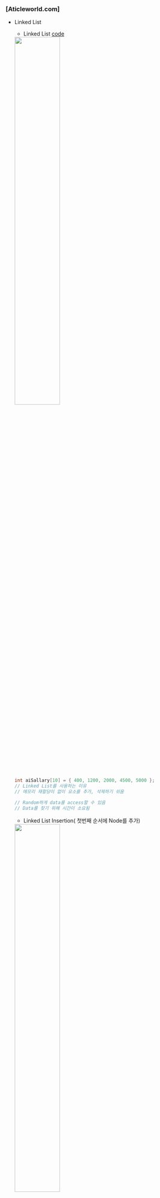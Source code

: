 ### [Aticleworld.com]
* Linked List
  * Linked List [code](https://github.com/csbyun-data/C-Pro/blob/main/chap04/Linked_List/Linked_List_ex1.c)  
  <img src = "https://github.com/user-attachments/assets/9e41c1a5-84d0-47df-b274-862cd3f0c511" width="50%" height="50%">

  ```c
  int aiSallary[10] = { 400, 1200, 2000, 4500, 5000 };
  // Linked List를 사용하는 이유
  // 메모리 재할당이 없이 요소를 추가, 삭제하기 쉬움

  // Random하게 data를 access할 수 있음
  // Data를 찾기 위해 시간이 소요됨
  ```
  * Linked List Insertion( 첫번째 순서에 Node를 추가)  
  <img src = "https://github.com/user-attachments/assets/ae695477-21b5-491d-b69c-ff20e882e3c5" width="50%" height="50%">

  ```c
  //Linked List에 Node를 insert하는 순서

  //1. new node를 메모리에 생성
  NodePointer pNewNode = malloc(sizeof(NodeType));

  //2. data field에 값을 입력
  if(pNewNode != NULL) {
    pNewNode->iData = Value;
  }

  //3. New Node에 첫번째 Node의 주소를 포인터에 할당
  pNewNode ->pNextNode = head;

  //4. Head 포인터에 생성된 Node의 주소를 할당
  Head = pNewNode;
  ```
  * 중간의 어느 지점에 node를 삽입하는 경우  
  <img src = "https://github.com/user-attachments/assets/da235263-2577-4f6b-bbf1-3585e2f599f7" width="50%" height="50%">

  ```c
  // Insert a new node after a node
  //1. Head Pointer에 저장된 값을 Temp Node에 저장
  NodePointer pTmpNode = head;

  //2. New Node를 삽입할 위치를 Node의 주소를 get
  for( iPosition = 1 ; iPosition < specified_Position ; iPosition++)
    pTmpNode = pTmpNode ->pNextNode;

  //3.New Node 생성
  NodePointer pNewNode = malloc(sizeof(NodeType));

  //4. New Node에 Value 입력
  if(pNewNode != NULL) {
    pNewNode->iData = Value;
  }

  //5. New Node의 지시Pointer를 입력
  pNewNode->pNextNode = pTmpNode->pNextNode;

  //6. Temp Node의 지시Pointer에 New Node의 Pointer 할당
  pTmpNode->pNextNode = pNewNode;
  ```  
  ([InsertNodeAfterNode()함수 code](https://github.com/csbyun-data/C-Pro/blob/main/chap04/Linked_List/InsertNodeAfterNode_func1.c))
  
  * 마지막 node에 신규 node를 입력  
  <img src = "https://github.com/user-attachments/assets/e34e3f33-9fc4-4c12-850b-1dc13fa3634e" width="50%" height="50%">

  ```c
  //1. Temp Node에 Head Pointer 할당
  NodePointer pTmpNode = head;

  //2. Last Node의 Pointer를 찾음
  While( pTmpNode ->pNextNode != NULL) {
    pTmpNode = pTmpNode ->pNextNode;
  }

  //3. New Node 메모리 할당
  NodePointer pNewNode = malloc(sizeof(NodeType));

  //4. New Node의 값을 입력
  if(pNewNode != NULL) {
    pNewNode->iData = Value;
  }

  //5. New Node의 POinter를 마지막 Node Pointer에 입력
  pTmpNode->pNextNode = pNewNode;

  //6. New Node의 Pointer는 NULL로 입력
  pNewNode->pNextNode = NULL;
  ```
  그림
  * 할당된 메모리 전체를 풀어줌
  ```c
  /* Paas the reference of the head pointer of a list. This function use
  to free the all allocated memory*/
  void FreeAllocatedMemory(NodePointer  *pHead) {
    NodePointer   pTmpNode = NULL;
    NodePointer   pFirstNode = NULL;

    //Assign  the Address of first node
    pFirstNode  = *pHead;

    /*check if pFirstNode is NULL, then now list is empty,
    so assign NULL to head and return.*/
    while (pFirstNode  != NULL) {
      /*Save the pFirstNode in a pTmpNode node pointer*/
      pTmpNode = pFirstNode  ;

      /*Assign the address of next on your list*/
      pFirstNode  = pFirstNode->pNextNode;

      //Free the allocated memory
      free(pTmpNode );
    }
    //Assign NULL to the head pointer
    *pHead = NULL;
  }
  
  ```
  * 예제를 구현한 Linked List [code](https://github.com/csbyun-data/C-Pro/blob/main/chap04/Linked_List/Linked_List_ex2.c)

* Delete a Linked List node
  * 시작 node 삭제 [code](https://github.com/csbyun-data/C-Pro/blob/main/chap04/Linked_List/Delete_start_node.c)  
  <img src = "https://github.com/user-attachments/assets/88e935fe-dab6-4c7b-b5b9-5d7c6e8b00a5" width="50%" height="50%">

  * 중간 node 삭제 [code](https://github.com/csbyun-data/C-Pro/blob/main/chap04/Linked_List/Delete_middle_node.c)  
  <img src = "https://github.com/user-attachments/assets/e28b4846-5541-490e-aca0-d4e8a0509f25" width="50%" height="50%">

  * 끝 node 삭제 [code](https://github.com/csbyun-data/C-Pro/blob/main/chap04/Linked_List/Delete_end_node.c)  
  <img src = "https://github.com/user-attachments/assets/92c9ac1b-a9c2-4ab9-92e8-06ae243f31ca" width="50%" height="50%">

* Generic Linked List in C
    * Generic Linked List
    ```c
    //모든data type을 사용하여 Linked List를 만들어 놓은 프로그램
    //Creating a new type
    typedef void *  pVoid;
    // Creating Node
    struct Node {
      /*void pointer*/
      pVoid iData;
      /*Node Pointer*/
      struct Node *pNextNode;
    };
  
    // Define the new type Node type and Node pointer
    typedef  struct Node  NodeType, * NodePointer;
    ```
    * Function to add a node at the end of the Generic Linked List [code](https://github.com/csbyun-data/C-Pro/blob/main/chap04/Linked_List/InsertNodeAfterNode_func1.c)
    * Free the all allocated memory [code](https://github.com/csbyun-data/C-Pro/blob/main/chap04/Linked_List/FreeAllocatedMemory_func1.c)
    * Driver program to create a Generic Linked List [code](https://github.com/csbyun-data/C-Pro/blob/main/chap04/Linked_List/Generic_linked_list1.c)
    * Reference [C-Pro](https://aticleworld.com/C-Pro/#)

* Single Linked List
    * Exam [code1](https://github.com/csbyun-data/C-Pro/blob/main/chap04/Linked_List/Single_Linked_List2_1.c), [code2](https://github.com/csbyun-data/C-Pro/blob/main/chap04/Linked_List/Single_Linked_List2_1b.c)
    ```txt
    구조체를 이용하여 헤드 노드를 가지는 단일 연결 리스트 코드를 작성
    . 단일 연결 리스트에는 다음과 같은 함수 생성
      * cmd의 각 행은 [리스트 조작 명령, 데이터]
      * 리스트 조작 명령은 1 또는 2이며, 1은 노드 삽입을, 2는 노드 삭제
      * 모든 명령을 처리한 후 연결 리스트에서 데이터가 담긴 노드의 개수를 return
  
      예시
    | cmd                                                      | cmd_len | return |
    |----------------------------------------------------------|----------|--------|
    | [[1, 1], [1, 4], [1, 2], [1, 3], [1, 1], [2, 2], [2, 1]] | 7        | 2      |
  
    | 명령   | 데이터 | 리스트 상태               |
    |--------|--------|-------------------------|
    | -      | -      | [H]   (헤드 노드)        |
    | INSERT | 1      | [H]-[1]                 |
    | INSERT | 4      | [H]-[4]-[1]             |
    | INSERT | 2      | [H]-[2]-[4]-[1]         |
    | INSERT | 3      | [H]-[3]-[2]-[4]-[1]     |
    | INSERT | 1      | [H]-[1]-[3]-[2]-[4]-[1] |
    | REMOVE | 2      | [H]-[1]-[3]-[4]-[1]     |
    | REMOVE | 1      | [H]-[3]-[4]             |
    따라서 리스트에 남은 노드 중, 데이터가 담긴 노드는 총 2개, Head Node제외
    ```
    ```c
    // 할당 메모리 제거, 자료 출력 기능 추가
    void free_node(struct NODE *head){ 
      /* recursively free memory */
      if(head->next != NULL)
          free_node(head->next);
      printf("freed node's value: %d\n", head->value);
      free(head);
    }
  
    void print_node(struct NODE *head ) { 
      /* recursively print node's value */
    	 if( head != NULL ) {
    	  	printf( "%d\n", head->value );
    		  print_node( head->next );
    	 }
    }
    // [Error] 'for' loop initial declarations are only allowed in C99 or C11 mode
    // [Note] use option -std=c99, -std=gnu99, -std=c11 or -std=gnu11 to compile your code
    // Compiler > Code Generation > Language standard (-std) ISO C99 설정
    ```
### [Snippets.org]
* Linked List
  * Linked List  
  ```txt
  // https://github.com/vonj/snippets.org
  Auke Reitsma's comprehensive linked list functions
  | File         O/S  Description
   Llist.Nts    any  Notes on linked list functions
   Ll_Defs.H    any  Common includes and macros
   Lls.H        any  Singly linked list header
   Lls_Blob.H   any  Singly linked list for Binary Large OBjects
   Lls_Str.H    any  Singly linked list for strings
   Ll_Que.H     any  Singly linked list as queue
   Ll_Stack.H   any  Singly linked list as stack
   Lld.H        any  Doubly linked list header
   Lld_Blob.H   any  Doubly linked list for Binary Large OBjects
   Lld_Str.H    any  Doubly linked list for strings
   Lls.C        any  Singly linked list functions
   Lls_Blob.C   any  Singly linked list BLOB functions
   Lld.C        any  Doubly linked list functions
   Lld_Blob.C   any  Doubly linked list BLOB functions
   Stack.H      any  Header for stack management functions
   Stk_Defs.H   any  Common definitions and debugging macros
   Stack.C      any  Stack management functions
   Stk_Blob.H   any  Header for stack management of Binary Large OBjects
   Stk_Str.H    any  Header for stack management of strings as BLOB's
   Stk_Blob.C   any  Stack management functions for Binary Large OBjects
   + Ll_Demo.C    any  Demonstration of linked list functions in action
  ```
### [Book] Turbo C The Art of Advanced Program Design Optimization and Debugging
* Linked List
  * Singly Linked Lists [code](https://github.com/csbyun-data/C-Pro/blob/main/chap04/Linked_List/Prg4_1.c)
